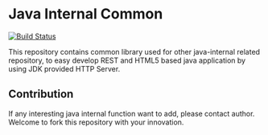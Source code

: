 # Java Internal Common #

[![Build Status](https://travis-ci.org/feng-zh/java-internal-common.svg)](https://travis-ci.org/feng-zh/java-internal-common)

This repository contains common library used for other java-internal related repository, to easy develop REST and HTML5 based java application by using JDK provided HTTP Server.

## Contribution ##
If any interesting java internal function want to add, please contact author. Welcome to fork this repository with your innovation.

